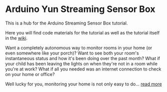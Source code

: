 # Arduino Yun Streaming Sensor Box
This is a hub for the Arduino Streaming Sensor Box tutorial.

Here you will find code materials for the tutorial as well as the tutorial itself in the [wiki](https://github.com/InitialState/arduinosensorbox/wiki).

Want a completely autonomous way to monitor rooms in your home (or even somewhere like your porch)? Want to see both your room's instantaneous status and how it's been doing over the past month? What if your child has been leaving the lights on when they're not in a room while you're at work? What if all you needed was an internet connection to check on your home or office?

Well lucky for you, monitoring your home is not only easy to do... [read more](https://github.com/InitialState/arduinosensorbox/wiki)
